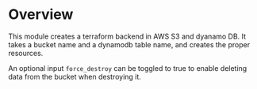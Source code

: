 # Overview

This module creates a terraform backend in AWS S3 and dyanamo DB. It takes a
bucket name and a dynamodb table name, and creates the proper resources. 

An optional input `force_destroy` can be toggled to true to enable  deleting data
from the bucket when destroying it.
